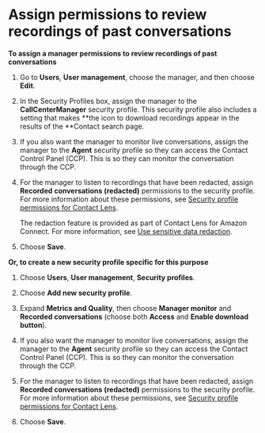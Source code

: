 # Assign permissions to review recordings of past conversations<a name="assign-permssions-to-review-recordings"></a>

**To assign a manager permissions to review recordings of past conversations**

1. Go to **Users**, **User management**, choose the manager, and then choose **Edit**\.

1. In the Security Profiles box, assign the manager to the **CallCenterManager** security profile\. This security profile also includes a setting that makes **the icon to download recordings appear in the results of the **Contact search page\. 

1. If you also want the manager to monitor live conversations, assign the manager to the **Agent** security profile so they can access the Contact Control Panel \(CCP\)\. This is so they can monitor the conversation through the CCP\.

1. For the manager to listen to recordings that have been redacted, assign **Recorded conversations \(redacted\)** permissions to the security profile\. For more information about these permissions, see [Security profile permissions for Contact Lens](permissions-for-contact-lens.md)\.

   The redaction feature is provided as part of Contact Lens for Amazon Connect\. For more information, see [Use sensitive data redaction](sensitive-data-redaction.md)\.

1. Choose **Save**\. 

**Or, to create a new security profile specific for this purpose**

1. Choose **Users**, **User management**, **Security profiles**\. 

1. Choose **Add new security profile**\. 

1. Expand **Metrics and Quality**, then choose **Manager monitor** and **Recorded conversations** \(choose both **Access** and **Enable download button**\)\. 

1. If you also want the manager to monitor live conversations, assign the manager to the **Agent** security profile so they can access the Contact Control Panel \(CCP\)\. This is so they can monitor the conversation through the CCP\.

1. For the manager to listen to recordings that have been redacted, assign **Recorded conversations \(redacted\)** permissions to the security profile\. For more information about these permissions, see [Security profile permissions for Contact Lens](permissions-for-contact-lens.md)\.

1. Choose **Save**\. 